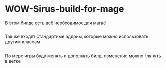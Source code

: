 # WOW-Sirus-build-for-mage

В этом билде есть всё необходимое для магаё
```
```
Так же входят стандартные аддоны, которые можно использовать другим классам
```
```
По мере игры буду менять и дополнять билд, изменение можно глянуть в ветке
